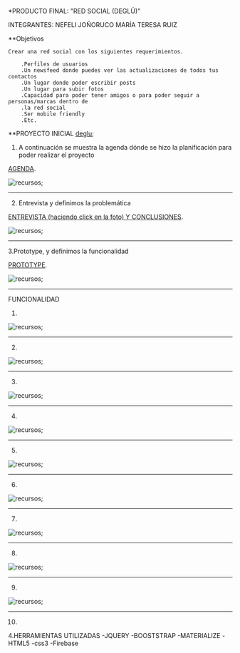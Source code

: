 *PRODUCTO FINAL: "RED SOCIAL (DEGLÚ)"

INTEGRANTES:
            NEFELI JOÑORUCO
            MARÍA TERESA RUIZ

**Objetivos

    Crear una red social con los siguientes requerimientos.

        .Perfiles de usuarios
        .Un newsfeed donde puedes ver las actualizaciones de todos tus contactos
        .Un lugar donde poder escribir posts
        .Un lugar para subir fotos
        .Capacidad para poder tener amigos o para poder seguir a personas/marcas dentro de         
        .la red social
        .Ser mobile friendly
        .Etc.

**PROYECTO INICIAL
[deglu](https://github.com/Nefelijm/deGl-);

1. A continuación se muestra la agenda dónde se hizo la planificación para poder realizar el proyecto

[AGENDA](https://www.canva.com/design/DACsEGjMckk/y4nRnK1IkqY--aqZvvX0lw/view?website "PLANIFICACION").


![recursos](assets/images/agenda.png);
_________________________________________________________________________

2. Entrevista y definimos la problemática

[ENTREVISTA (haciendo click en la foto) Y CONCLUSIONES](https://mariaruizq.github.io/entrevistas/).

![recursos](assets/images/entrevista.png);
_________________________________________________________________________

3.Prototype, y definimos la funcionalidad

[PROTOTYPE](https://mariaruizq.github.io/prototype-degl-n/).

![recursos](assets/images/prototype.png);
_________________________________________________________________________
FUNCIONALIDAD

1.
![recursos](assets/images/img1.png);
_____________________________________________________________________
2.
![recursos](assets/images/img2.png);
_________________________________________________________________________
3.
![recursos](assets/images/img3.png);
___________________________________________________________________________
4.
![recursos](assets/images/img4.png);
__________________________________________________________________________
5.
![recursos](assets/images/img5.png);
_________________________________________________________________________
6.
![recursos](assets/images/img6.png);
________________________________________________________________________
7.
![recursos](assets/images/img7.png);
___________________________________________________________________________
8.
![recursos](assets/images/img8.png);
__________________________________________________________________________
9.
![recursos](assets/images/img9.png);
____________________________________________________________________________
10.



4.HERRAMIENTAS UTILIZADAS
-JQUERY
-BOOSTSTRAP
-MATERIALIZE
-HTML5
-css3
-Firebase
